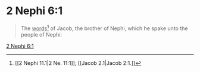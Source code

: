 # 2 Nephi 6:1

> The <u>words</u>[^a] of Jacob, the brother of Nephi, which he spake unto the people of Nephi:

[2 Nephi 6:1](https://www.churchofjesuschrist.org/study/scriptures/bofm/2-ne/6?lang=eng&id=p1#p1)


[^a]: [[2 Nephi 11.1|2 Ne. 11:1]]; [[Jacob 2.1|Jacob 2:1.]]
